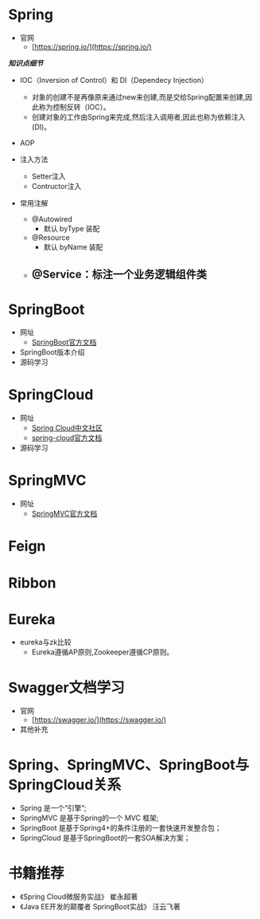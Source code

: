 # Spring

- 官网
   - [https://spring.io/](https://spring.io/) 


***知识点细节***

- IOC（Inversion of Control）和 DI（Dependecy Injection）
	- 对象的创建不是再像原来通过new来创建,而是交给Spring配置来创建,因此称为控制反转（IOC）。
	- 创建对象的工作由Spring来完成,然后注入调用者,因此也称为依赖注入(DI)。
- AOP
- 注入方法
	- Setter注入
	- Contructor注入
  
- 常用注解
  - @Autowired
     - 默认 byType 装配
  - @Resource
     - 默认 byName 装配
  - @Service：标注一个业务逻辑组件类
     - 




# SpringBoot
- 网址
  - [SpringBoot官方文档](https://docs.spring.io/spring-boot/docs/2.1.3.RELEASE/reference/htmlsingle/)
- SpringBoot版本介绍
- 源码学习


# SpringCloud
- 网址
  - [Spring Cloud中文社区](https://springcloud.cc/)
  - [spring-cloud官方文档](https://cloud.spring.io/spring-cloud-static/Greenwich.RELEASE/multi/multi_spring-cloud.html) 
- 源码学习

# SpringMVC
- 网址
   -  [SpringMVC官方文档](https://docs.spring.io/spring/docs/4.3.22.RELEASE/spring-framework-reference/htmlsingle/#spring-web)


# Feign



# Ribbon


# Eureka


- eureka与zk比较
   - Eureka遵循AP原则,Zookeeper遵循CP原则。

# Swagger文档学习
- 官网
   - [https://swagger.io/](https://swagger.io/)
- 其他补充


# Spring、SpringMVC、SpringBoot与SpringCloud关系
- Spring 是一个“引擎”;
- SpringMVC 是基于Spring的一个 MVC 框架;
- SpringBoot 是基于Spring4+的条件注册的一套快速开发整合包；
- SpringCloud 是基于SpringBoot的一套SOA解决方案；

# 书籍推荐
- 《Spring Cloud微服务实战》 崔永超著
- 《Java EE开发的颠覆者 SpringBoot实战》 汪云飞著